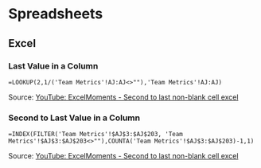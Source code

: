 # Spreadsheets

## Excel

### Last Value in a Column

`=LOOKUP(2,1/('Team Metrics'!AJ:AJ<>""),'Team Metrics'!AJ:AJ)`

Source: [YouTube: ExcelMoments - Second to last non-blank cell excel](https://www.youtube.com/watch?v=5dqG_BoZOFc)

### Second to Last Value in a Column

`=INDEX(FILTER('Team Metrics'!$AJ$3:$AJ$203, 'Team Metrics'!$AJ$3:$AJ$203<>""),COUNTA('Team Metrics'!$AJ$3:$AJ$203)-1,1)`

Source: [YouTube: ExcelMoments - Second to last non-blank cell excel](https://www.youtube.com/watch?v=5dqG_BoZOFc)
